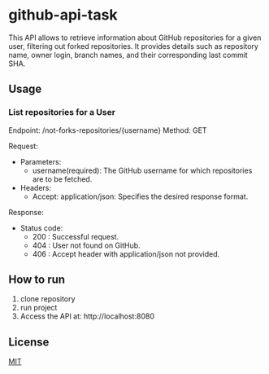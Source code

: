 # github-api-task
This API allows to retrieve information about GitHub repositories for a given user, filtering out forked repositories. It provides details such as repository name, owner login, branch names, and their corresponding last commit SHA.
## Usage
### List repositories for a User
Endpoint: /not-forks-repositories/{username}
Method: GET

Request:
* Parameters:
  * username(required): The GitHub username for which repositories are to be fetched.
* Headers:
  * Accept: application/json: Specifies the desired response format.

Response:
* Status code:
  * 200 : Successful request.
  * 404 : User not found on GitHub.
  * 406 : Accept header with application/json not provided.
## How to run
1) clone repository
2) run project
3) Access the API at: http://localhost:8080
## License
[MIT](https://choosealicense.com/licenses/mit/)
